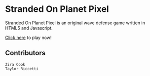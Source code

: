 # Stranded On Planet Pixel
Stranded On Planet Pixel is an original wave defense game written in HTML5 and Javascript. <br>

[Click here](https://strandedonplanetpixel.github.io/) to play now!

## Contributors
```Amanda Aldrich
Zira Cook
Taylor Riccetti
```
